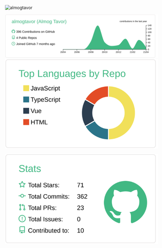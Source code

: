 <img src="https://komarev.com/ghpvc/?username=almogtavor&label=Profile Views&color=blue&style=flat" alt="almogtavor" />
 
[![](https://raw.githubusercontent.com/almogtavor/almogtavor/master/profile-summary-card-output/vue/0-profile-details.svg)](https://github.com/almogtavor/almogtavor)
[![](https://raw.githubusercontent.com/almogtavor/almogtavor/master/profile-summary-card-output/vue/1-repos-per-language.svg)](https://github.com/almogtavor/almogtavor)
<!---[![](https://raw.githubusercontent.com/almogtavor/almogtavor/master/profile-summary-card-output/vue/2-most-commit-language.svg)](https://github.com/almogtavor/almogtavor)-->
[![](https://raw.githubusercontent.com/almogtavor/almogtavor/master/profile-summary-card-output/vue/3-stats.svg)](https://github.com/almogtavor/almogtavor)
<!---[![](https://raw.githubusercontent.com/almogtavor/almogtavor/master/profile-summary-card-output/vue/4-productive-time.svg)](https://github.com/almogtavor/almogtavor)-->

